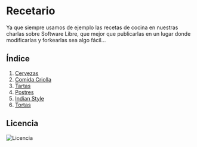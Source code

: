 Recetario
=========

Ya que siempre usamos de ejemplo las recetas de cocina en nuestras charlas sobre Software Libre, que mejor que publicarlas en un lugar donde modificarlas y forkearlas sea algo fácil...

## Índice

1. [Cervezas](https://github.com/vdifiore/recetario/tree/master/Cervezas)
2. [Comida Criolla](https://github.com/vdifiore/recetario/tree/master/Criolla)
3. [Tartas](https://github.com/vdifiore/recetario/tree/master/Tartas)
4. [Postres](https://github.com/vdifiore/recetario/tree/master/postres)
5. [Indian Style](https://github.com/vdifiore/recetario/tree/master/Indian%20style)
6. [Tortas](https://github.com/vdifiore/recetario/tree/master/Tortas)

## Licencia


![Licencia](http://www.creativecommons.org.ar/media/uploads/licencias/by-sa-125px.png "Licencia")
